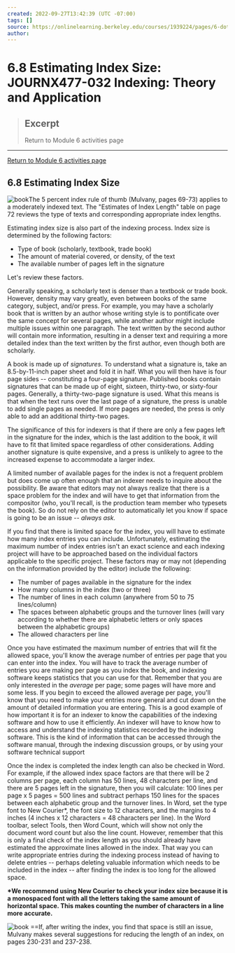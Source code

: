 ```yaml
---
created: 2022-09-27T13:42:39 (UTC -07:00)
tags: []
source: https://onlinelearning.berkeley.edu/courses/1939224/pages/6-dot-8-estimating-index-size
author: 
---
```


# 6.8 Estimating Index Size: JOURNX477-032 Indexing: Theory and Application

> ## Excerpt
> Return to Module 6 activities page

---
[Return to Module 6 activities page](https://onlinelearning.berkeley.edu/courses/1939224/pages/module-6 "Module 6")

## 6.8 Estimating Index Size

![book](https://onlinelearning.berkeley.edu/courses/1939224/files/233565965/preview)The 5 percent index rule of thumb (Mulvany, pages 69-73) applies to a moderately indexed text. The "Estimates of Index Length" table on page 72 reviews the type of texts and corresponding appropriate index lengths.

Estimating index size is also part of the indexing process. Index size is determined by the following factors:

-   Type of book (scholarly, textbook, trade book)
-   The amount of material covered, or density, of the text
-   The available number of pages left in the signature

Let's review these factors.

Generally speaking, a scholarly text is denser than a textbook or trade book. However, density may vary greatly, even between books of the same category, subject, and/or press. For example, you may have a scholarly book that is written by an author whose writing style is to pontificate over the same concept for several pages, while another author might include multiple issues within one paragraph. The text written by the second author will contain more information, resulting in a denser text and requiring a more detailed index than the text written by the first author, even though both are scholarly.

A book is made up of _signatures_. To understand what a signature is, take an 8.5-by-11-inch paper sheet and fold it in half. What you will then have is four page sides -- constituting a four-page signature. Published books contain signatures that can be made up of eight, sixteen, thirty-two, or sixty-four pages. Generally, a thirty-two-page signature is used. What this means is that when the text runs over the last page of a signature, the press is unable to add single pages as needed. If more pages are needed, the press is only able to add an additional thirty-two pages.

The significance of this for indexers is that if there are only a few pages left in the signature for the index, which is the last addition to the book, it will have to fit that limited space regardless of other considerations. Adding another signature is quite expensive, and a press is unlikely to agree to the increased expense to accommodate a larger index.

A limited number of available pages for the index is not a frequent problem but does come up often enough that an indexer needs to inquire about the possibility. Be aware that editors may not always realize that there is a space problem for the index and will have to get that information from the compositor (who, you'll recall, is the production team member who typesets the book). So do not rely on the editor to automatically let you know if space is going to be an issue -- _always ask._

If you find that there is limited space for the index, you will have to estimate how many index entries you can include. Unfortunately, estimating the maximum number of index entries isn't an exact science and each indexing project will have to be approached based on the individual factors applicable to the specific project. These factors may or may not (depending on the information provided by the editor) include the following:

-   The number of pages available in the signature for the index
-   How many columns in the index (two or three)
-   The number of lines in each column (anywhere from 50 to 75 lines/column)
-   The spaces between alphabetic groups and the turnover lines (will vary according to whether there are alphabetic letters or only spaces between the alphabetic groups)
-   The allowed characters per line

Once you have estimated the maximum number of entries that will fit the allowed space, you'll know the average number of entries per page that you can enter into the index. You will have to track the average number of entries you are making per page as you index the book, and indexing software keeps statistics that you can use for that. Remember that you are only interested in the _average_ per page; some pages will have more and some less. If you begin to exceed the allowed average per page, you'll know that you need to make your entries more general and cut down on the amount of detailed information you are entering. This is a good example of how important it is for an indexer to know the capabilities of the indexing software and how to use it efficiently. An indexer will have to know how to access and understand the indexing statistics recorded by the indexing software. This is the kind of information that can be accessed through the software manual, through the indexing discussion groups, or by using your software technical support

Once the index is completed the index length can also be checked in Word. For example, if the allowed index space factors are that there will be 2 columns per page, each column has 50 lines, 48 characters per line, and there are 5 pages left in the signature, then you will calculate: 100 lines per page x 5 pages = 500 lines and subtract perhaps 150 lines for the spaces between each alphabetic group and the turnover lines. In Word, set the type font to New Courier\*, the font size to 12 characters, and the margins to 4 inches (4 inches x 12 characters = 48 characters per line). In the Word toolbar, select Tools, then Word Count, which will show not only the document word count but also the line count. However, remember that this is only a final check of the index length as you should already have estimated the approximate lines allowed in the index. That way you can write appropriate entries during the indexing process instead of having to delete entries -- perhaps deleting valuable information which needs to be included in the index -- after finding the index is too long for the allowed space.

**\*We recommend using New Courier to check your index size because it is a monospaced font with all the letters taking the same amount of horizontal space. This makes counting the number of characters in a line more accurate.**

![book](https://onlinelearning.berkeley.edu/courses/1939224/files/233565965/preview) ==If, after writing the index, you find that space is still an issue, Mulvany makes several suggestions for reducing the length of an index, on pages 230-231 and 237-238.
